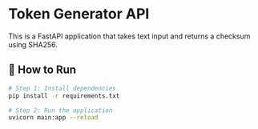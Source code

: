 # Token Generator API

This is a FastAPI application that takes text input and returns a checksum using SHA256.

## 🔧 How to Run

```bash
# Step 1: Install dependencies
pip install -r requirements.txt

# Step 2: Run the application
uvicorn main:app --reload
